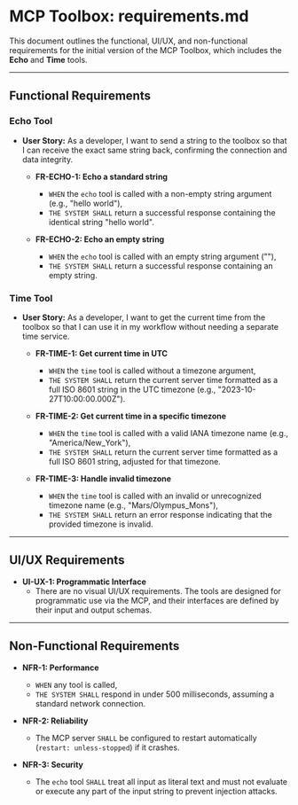 # MCP Toolbox: requirements.md

This document outlines the functional, UI/UX, and non-functional requirements for the initial version of the MCP Toolbox, which includes the **Echo** and **Time** tools.

---

## Functional Requirements

### Echo Tool

*   **User Story:** As a developer, I want to send a string to the toolbox so that I can receive the exact same string back, confirming the connection and data integrity.

    *   **FR-ECHO-1: Echo a standard string**
        *   `WHEN` the `echo` tool is called with a non-empty string argument (e.g., "hello world"),
        *   `THE SYSTEM SHALL` return a successful response containing the identical string "hello world".

    *   **FR-ECHO-2: Echo an empty string**
        *   `WHEN` the `echo` tool is called with an empty string argument (""),
        *   `THE SYSTEM SHALL` return a successful response containing an empty string.

### Time Tool

*   **User Story:** As a developer, I want to get the current time from the toolbox so that I can use it in my workflow without needing a separate time service.

    *   **FR-TIME-1: Get current time in UTC**
        *   `WHEN` the `time` tool is called without a timezone argument,
        *   `THE SYSTEM SHALL` return the current server time formatted as a full ISO 8601 string in the UTC timezone (e.g., "2023-10-27T10:00:00.000Z").

    *   **FR-TIME-2: Get current time in a specific timezone**
        *   `WHEN` the `time` tool is called with a valid IANA timezone name (e.g., "America/New_York"),
        *   `THE SYSTEM SHALL` return the current server time formatted as a full ISO 8601 string, adjusted for that timezone.

    *   **FR-TIME-3: Handle invalid timezone**
        *   `WHEN` the `time` tool is called with an invalid or unrecognized timezone name (e.g., "Mars/Olympus_Mons"),
        *   `THE SYSTEM SHALL` return an error response indicating that the provided timezone is invalid.

---

## UI/UX Requirements

*   **UI-UX-1: Programmatic Interface**
    *   There are no visual UI/UX requirements. The tools are designed for programmatic use via the MCP, and their interfaces are defined by their input and output schemas.

---

## Non-Functional Requirements

*   **NFR-1: Performance**
    *   `WHEN` any tool is called,
    *   `THE SYSTEM SHALL` respond in under 500 milliseconds, assuming a standard network connection.

*   **NFR-2: Reliability**
    *   The MCP server `SHALL` be configured to restart automatically (`restart: unless-stopped`) if it crashes.

*   **NFR-3: Security**
    *   The `echo` tool `SHALL` treat all input as literal text and must not evaluate or execute any part of the input string to prevent injection attacks.
